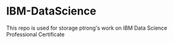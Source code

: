 # IBM-DataScience
This repo is used for storage ptrong's work on IBM Data Science Professional Certificate
